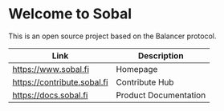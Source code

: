 # Welcome to Sobal
This is an open source project based on the Balancer protocol.

| Link | Description |
|--|--|
| https://www.sobal.fi | Homepage |
| https://contribute.sobal.fi | Contribute Hub|
|https://docs.sobal.fi | Product Documentation|

